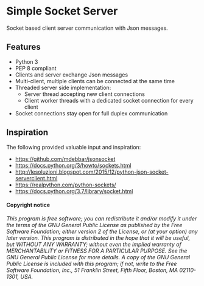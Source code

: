# Simple Socket Server
Socket based client server communication with Json messages.

## Features
- Python 3
- PEP 8 compliant
- Clients and server exchange Json messages
- Multi-client, multiple clients can be connected at the same time
- Threaded server side implementation: 
  - Server thread accepting new client connections
  - Client worker threads with a dedicated socket connection for every client
- Socket connections stay open for full duplex communication

## Inspiration
The following provided valuable input and inspiration:
- https://github.com/mdebbar/jsonsocket
- https://docs.python.org/3/howto/sockets.html
- http://lesoluzioni.blogspot.com/2015/12/python-json-socket-serverclient.html
- https://realpython.com/python-sockets/
- https://docs.python.org/3.7/library/socket.html


<p><p><p>
<h4>Copyright notice</h4>
<i>This program is free software; you can redistribute it and/or modify it under the terms of the GNU General Public License as published by the Free Software Foundation; either version 2 of the License, or (at your option) any later version.
This program is distributed in the hope that it will be useful, but WITHOUT ANY WARRANTY; without even the implied warranty of MERCHANTABILITY or FITNESS FOR A PARTICULAR PURPOSE. See the GNU General Public License for more details.
A copy of the GNU General Public License is included with this program; if not, write to the Free Software Foundation, Inc., 51 Franklin Street, Fifth Floor, Boston, MA 02110-1301, USA.
</i>